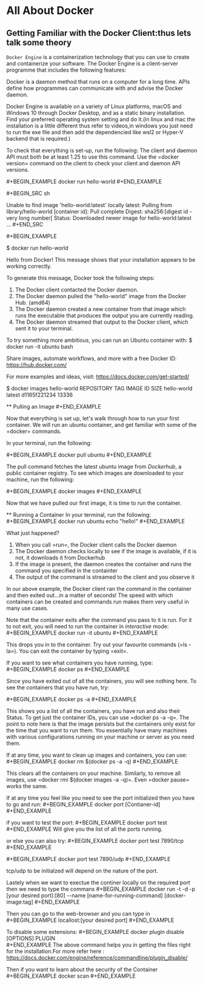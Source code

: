 # All About Docker

## Getting Familiar with the Docker Client:thus lets talk some theory

`Docker Engine` is a containerization technology that you can use to create and containerize your software. The Docker Engine is a client-server programme that includes the following features:

Docker is a daemon method that runs on a computer for a long time.
APIs define how programmes can communicate with and advise the Docker daemon.

Docker Engine is available on a variety of Linux platforms, macOS and Windows 10 through Docker Desktop, and as a static binary installation. Find your preferred operating system setting and do it.(in linux and mac the installation is a little different thus refer to videos,in windows you just need to run the exe file and then add the dependencied like wsl2 or Hyper-V backend that is required.)


To check that everything is set-up, run the following:
The client and daemon API must both be at least 1.25 to use this command. Use the =docker version= command on the client to check your client and daemon API versions.

#+BEGIN_EXAMPLE
 docker run hello-world
#+END_EXAMPLE

#+BEGIN_SRC sh

Unable to find image 'hello-world:latest' locally
latest: Pulling from library/hello-world
[container id]: Pull complete
Digest: sha256:[digest id -very long number[
Status: Downloaded newer image for hello-world:latest
...
#+END_SRC

#+BEGIN_EXAMPLE

$ docker run hello-world

Hello from Docker!
This message shows that your installation appears to be working correctly.

To generate this message, Docker took the following steps:
 1. The Docker client contacted the Docker daemon.
 2. The Docker daemon pulled the "hello-world" image from the Docker Hub.
    (amd64)
 3. The Docker daemon created a new container from that image which runs the
    executable that produces the output you are currently reading.
 4. The Docker daemon streamed that output to the Docker client, which sent it
    to your terminal.

To try something more ambitious, you can run an Ubuntu container with:
 $ docker run -it ubuntu bash

Share images, automate workflows, and more with a free Docker ID:
 https://hub.docker.com/

For more examples and ideas, visit:
 https://docs.docker.com/get-started/


$ docker images hello-world
REPOSITORY   TAG     IMAGE ID      SIZE
hello-world  latest  d1165f221234  13336

** Pulling an Image
#+END_EXAMPLE

Now that everything is set up, let's walk through how to run your first container. We will run an ubuntu container, and get familiar with some of the =docker= commands.

In your terminal, run the following:

#+BEGIN_EXAMPLE
 docker pull ubuntu
#+END_EXAMPLE

The pull command fetches the latest ubuntu image from *Dockerhub*, a public container registry. To see which images are downloaded to your machine, run the following:

#+BEGIN_EXAMPLE
 docker images
#+END_EXAMPLE

Now that we have pulled our first image, it is time to run the container.

** Running a Container
In your terminal, run the following:
#+BEGIN_EXAMPLE
 docker run ubuntu echo "hello!"
#+END_EXAMPLE

What just happened?

1. When you call =run=, the Docker client calls the Docker daemon
2. The Docker daemon checks locally to see if the image is available, if it is not, it downloads it from Dockerhub 
3. If the image is present, the daemon creates the container and runs the command you specified in the containter
4. The output of the command is streamed to the client and you observe it

In our above example, the Docker client ran the command in the container and then exited out...in a matter of seconds! The speed with which containers can be created and commands run makes them very useful in many use cases. 

Note that the container exits after the command you pass to it is run. For it to not exit, you will need to run the container in *interactive* mode:
#+BEGIN_EXAMPLE
 docker run -it ubuntu 
#+END_EXAMPLE

This drops you in to the container. Try out your favourite commands (=ls -la=). You can exit the container by typing =exit=.

If you want to see what containers you have running, type:
#+BEGIN_EXAMPLE
 docker ps
#+END_EXAMPLE

Since you have exited out of all the containers, you will see nothing here. To see the containers that you have run, try:

#+BEGIN_EXAMPLE
 docker ps -a
#+END_EXAMPLE

This shows you a list of all the containers, you have run and also their Status. To get just the container IDs, you can use =docker ps -a -q=. The point to note here is that the image persists but the containers only exist for the time that you want to run them. You essentially have many machines with various configurations running on your machine or server as you need them. 

If at any time, you want to clean up images and containers, you can use:
#+BEGIN_EXAMPLE
 docker rm $(docker ps -a -q)
#+END_EXAMPLE

This clears all the containers on your machine. Similarly, to remove all images, use =docker rmi $(docker images -a -q)=.
Even =docker pause= works the same.

If at any time you feel like you need to see the port initialized then you have to go and run:
#+BEGIN_EXAMPLE
 docker port [Contianer-id]
#+END_EXAMPLE

if you want to test the port:
#+BEGIN_EXAMPLE
 docker port test
#+END_EXAMPLE
Will give you the list of all the ports running.


or else you can also try:
#+BEGIN_EXAMPLE
docker port test 7890/tcp 
#+END_EXAMPLE

#+BEGIN_EXAMPLE
docker port test 7890/udp
#+END_EXAMPLE

tcp/udp to be initialzed will depend on the nature of the port.


Lastely when we want to exectue the continer locally on the required port then we need to type the commans
#+BEGIN_EXAMPLE
docker run -t -d -p [your desired port]:[80] --name [name-for-running-command] [docker-image:tag]
#+END_EXAMPLE


Then you can go to the web-browser and you can type in
#+BEGIN_EXAMPLE
locallost:[your desired port]
#+END_EXAMPLE

To disable some extensions:
#+BEGIN_EXAMPLE
docker plugin disable [OPTIONS] PLUGIN   
#+END_EXAMPLE
The above command helps you in getting the files right for the installation.For more refer here : https://docs.docker.com/engine/reference/commandline/plugin_disable/


Then if you want to learn about the security of the Container
#+BEGIN_EXAMPLE
docker scan
#+END_EXAMPLE
